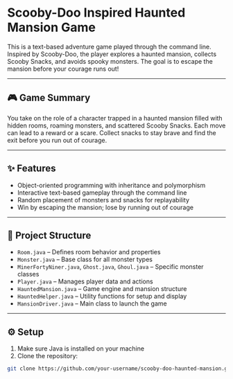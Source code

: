 # Scooby-Doo Inspired Haunted Mansion Game

This is a text-based adventure game played through the command line. Inspired by Scooby-Doo, the player explores a haunted mansion, collects Scooby Snacks, and avoids spooky monsters. The goal is to escape the mansion before your courage runs out!

---

## 🎮 Game Summary

You take on the role of a character trapped in a haunted mansion filled with hidden rooms, roaming monsters, and scattered Scooby Snacks. Each move can lead to a reward or a scare. Collect snacks to stay brave and find the exit before you run out of courage.

---

## ✨ Features

- Object-oriented programming with inheritance and polymorphism
- Interactive text-based gameplay through the command line
- Random placement of monsters and snacks for replayability
- Win by escaping the mansion; lose by running out of courage

---

## 📁 Project Structure

- `Room.java` – Defines room behavior and properties  
- `Monster.java` – Base class for all monster types  
- `MinerFortyNiner.java`, `Ghost.java`, `Ghoul.java` – Specific monster classes  
- `Player.java` – Manages player data and actions  
- `HauntedMansion.java` – Game engine and mansion structure  
- `HauntedHelper.java` – Utility functions for setup and display  
- `MansionDriver.java` – Main class to launch the game  

---

## ⚙️ Setup

1. Make sure Java is installed on your machine  
2. Clone the repository:

```bash
git clone https://github.com/your-username/scooby-doo-haunted-mansion.git

